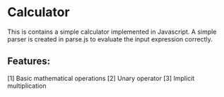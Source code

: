 # Calculator
This is contains a simple calculator implemented in Javascript. A simple parser is created in parse.js to evaluate the input expression correctly.
## Features:
[1] Basic mathematical operations
[2] Unary operator
[3] Implicit multiplication